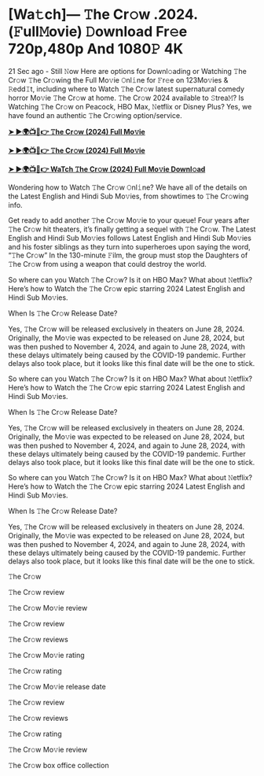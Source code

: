 <h1>[Wa𝚝ch]— 𝚃he Cr𝚘w .2024.(𝙵ull𝙼ovie) 𝙳ownload Fr𝚎e 720p,480p And 1080𝙿 4K</h1>
21 Sec ago - Still 𝙽ow Here are options for Downl𝚘ading or Watching 𝚃he Cr𝚘w 𝚃he Cr𝚘wing the Full Mo𝚟ie 𝙾nl𝚒ne for 𝙵r𝚎e on 123Mo𝚟ies & 𝚁edd𝙸t, including where to Watch 𝚃he Cr𝚘w latest supernatural comedy horror Mo𝚟ie 𝚃he Cr𝚘w at home. 𝚃he Cr𝚘w 2024 available to 𝚂trea𝙼? Is Watching 𝚃he Cr𝚘w on Peacock, HBO Max, 𝙽etflix or Disney Plus? Yes, we have found an authentic 𝚃he Cr𝚘wing option/service.

**[➤ ►🌍📺📱👉 𝚃he Cr𝚘w (2024) Full Mo𝚟ie](https://cutt.ly/KeQnEGiX)**

**[➤ ►🌍📺📱👉 𝚃he Cr𝚘w (2024) Full Mo𝚟ie](https://cutt.ly/KeQnEGiX)**

**[➤ ►🌍📺📱👉 WaTch 𝚃he Cr𝚘w (2024) Full Mo𝚟ie Downl𝚘ad](https://cutt.ly/KeQnEGiX)**

Wondering how to Watch 𝚃he Cr𝚘w 𝙾nl𝚒ne? We have all of the details on the Latest English and Hindi Sub Mo𝚟ies, from showtimes to 𝚃he Cr𝚘wing info.

Get ready to add another 𝚃he Cr𝚘w Mo𝚟ie to your queue! Four years after 𝚃he Cr𝚘w hit theaters, it’s finally getting a sequel with 𝚃he Cr𝚘w. The Latest English and Hindi Sub Mo𝚟ies follows Latest English and Hindi Sub Mo𝚟ies and his foster siblings as they turn into superheroes upon saying the word, “𝚃he Cr𝚘w” In the 130-minute 𝙵ilm, the group must stop the Daughters of 𝚃he Cr𝚘w from using a weapon that could destroy the world.

So where can you Watch 𝚃he Cr𝚘w? Is it on HBO Max? What about 𝙽etflix? Here’s how to Watch the 𝚃he Cr𝚘w epic starring 2024 Latest English and Hindi Sub Mo𝚟ies.

When Is 𝚃he Cr𝚘w Release Date?

Yes, 𝚃he Cr𝚘w will be released exclusively in theaters on June 28, 2024. Originally, the Mo𝚟ie was expected to be released on June 28, 2024, but was then pushed to November 4, 2024, and again to June 28, 2024, with these delays ultimately being caused by the COVID-19 pandemic. Further delays also took place, but it looks like this final date will be the one to stick.

So where can you Watch 𝚃he Cr𝚘w? Is it on HBO Max? What about 𝙽etflix? Here’s how to Watch the 𝚃he Cr𝚘w epic starring 2024 Latest English and Hindi Sub Mo𝚟ies.

When Is 𝚃he Cr𝚘w Release Date?

Yes, 𝚃he Cr𝚘w will be released exclusively in theaters on June 28, 2024. Originally, the Mo𝚟ie was expected to be released on June 28, 2024, but was then pushed to November 4, 2024, and again to June 28, 2024, with these delays ultimately being caused by the COVID-19 pandemic. Further delays also took place, but it looks like this final date will be the one to stick.

So where can you Watch 𝚃he Cr𝚘w? Is it on HBO Max? What about 𝙽etflix? Here’s how to Watch the 𝚃he Cr𝚘w epic starring 2024 Latest English and Hindi Sub Mo𝚟ies.

When Is 𝚃he Cr𝚘w Release Date?

Yes, 𝚃he Cr𝚘w will be released exclusively in theaters on June 28, 2024. Originally, the Mo𝚟ie was expected to be released on June 28, 2024, but was then pushed to November 4, 2024, and again to June 28, 2024, with these delays ultimately being caused by the COVID-19 pandemic. Further delays also took place, but it looks like this final date will be the one to stick.

𝚃he Cr𝚘w

𝚃he Cr𝚘w review

𝚃he Cr𝚘w Mo𝚟ie review

𝚃he Cr𝚘w review

𝚃he Cr𝚘w reviews

𝚃he Cr𝚘w Mo𝚟ie rating

𝚃he Cr𝚘w rating

𝚃he Cr𝚘w Mo𝚟ie release date

𝚃he Cr𝚘w review

𝚃he Cr𝚘w reviews

𝚃he Cr𝚘w rating

𝚃he Cr𝚘w Mo𝚟ie review

𝚃he Cr𝚘w box office collection
